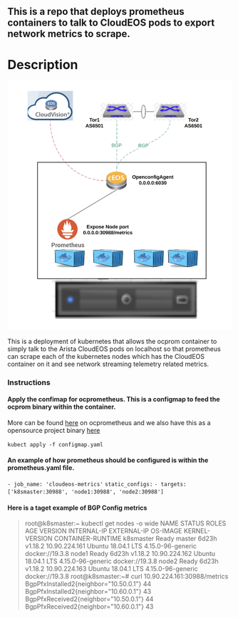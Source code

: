 ## This is a repo that deploys prometheus containers to talk to CloudEOS pods to export network metrics to scrape.

# Description

![Alt text](files/overall.jpg?raw=true "Prometheus")

This is a deployment of kubernetes that allows the ocprom container to simply talk to the Arista CloudEOS pods on localhost so that prometheus can scrape each of the kubernetes nodes which has the CloudEOS container on it and see network streaming telemetry related metrics.

### Instructions 

#### Apply the confimap for ocprometheus.  This is a configmap to feed the ocprom binary within the container.

More can be found [here](https://eos.arista.com/streaming-eos-telemetry-states-to-prometheus/) on ocprometheus and we also have this as a opensource project binary [here](https://github.com/aristanetworks/goarista/tree/master/cmd/ocprometheus)

`kubect apply -f configmap.yaml`

#### An example of how prometheus should be configured is within the prometheus.yaml file.

 `- job_name: 'cloudeos-metrics'`
    `static_configs:`
      `- targets: ['k8smaster:30988', 'node1:30988', 'node2:30988']`

#### Here is a taget example of BGP Config metrics

> root@k8smaster:~ kubectl get nodes -o wide
> NAME        STATUS   ROLES    AGE     VERSION   INTERNAL-IP     EXTERNAL-IP   OS-IMAGE             KERNEL-VERSION      CONTAINER-RUNTIME
> k8smaster   Ready    master   6d23h   v1.18.2   10.90.224.161   <none>        Ubuntu 18.04.1 LTS   4.15.0-96-generic   docker://19.3.8
> node1       Ready    <none>   6d23h   v1.18.2   10.90.224.162   <none>        Ubuntu 18.04.1 LTS   4.15.0-96-generic   docker://19.3.8
> node2       Ready    <none>   6d23h   v1.18.2   10.90.224.163   <none>        Ubuntu 18.04.1 LTS   4.15.0-96-generic   docker://19.3.8
> root@k8smaster:~# curl 10.90.224.161:30988/metrics
> BgpPfxInstalled2{neighbor="10.50.0.1"} 44
> BgpPfxInstalled2{neighbor="10.60.0.1"} 43
> BgpPfxReceived2{neighbor="10.50.0.1"} 44
> BgpPfxReceived2{neighbor="10.60.0.1"} 43

